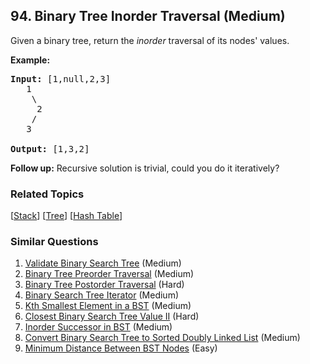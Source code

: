 <!--|This file generated by command(leetcode description); DO NOT EDIT.    |-->
<!--+----------------------------------------------------------------------+-->
<!--|@author    Openset <openset.wang@gmail.com>                           |-->
<!--|@link      https://github.com/openset                                 |-->
<!--|@home      https://github.com/openset/leetcode                        |-->
<!--+----------------------------------------------------------------------+-->

## 94. Binary Tree Inorder Traversal (Medium)

<p>Given a binary tree, return the <em>inorder</em> traversal of its nodes&#39; values.</p>

<p><strong>Example:</strong></p>

<pre>
<strong>Input:</strong> [1,null,2,3]
   1
    \
     2
    /
   3

<strong>Output:</strong> [1,3,2]</pre>

<p><strong>Follow up:</strong> Recursive solution is trivial, could you do it iteratively?</p>


### Related Topics
[[Stack](https://github.com/openset/leetcode/tree/master/tag/stack/README.md)]
[[Tree](https://github.com/openset/leetcode/tree/master/tag/tree/README.md)]
[[Hash Table](https://github.com/openset/leetcode/tree/master/tag/hash-table/README.md)]

### Similar Questions
  1. [Validate Binary Search Tree](https://github.com/openset/leetcode/tree/master/problems/validate-binary-search-tree) (Medium)
  1. [Binary Tree Preorder Traversal](https://github.com/openset/leetcode/tree/master/problems/binary-tree-preorder-traversal) (Medium)
  1. [Binary Tree Postorder Traversal](https://github.com/openset/leetcode/tree/master/problems/binary-tree-postorder-traversal) (Hard)
  1. [Binary Search Tree Iterator](https://github.com/openset/leetcode/tree/master/problems/binary-search-tree-iterator) (Medium)
  1. [Kth Smallest Element in a BST](https://github.com/openset/leetcode/tree/master/problems/kth-smallest-element-in-a-bst) (Medium)
  1. [Closest Binary Search Tree Value II](https://github.com/openset/leetcode/tree/master/problems/closest-binary-search-tree-value-ii) (Hard)
  1. [Inorder Successor in BST](https://github.com/openset/leetcode/tree/master/problems/inorder-successor-in-bst) (Medium)
  1. [Convert Binary Search Tree to Sorted Doubly Linked List](https://github.com/openset/leetcode/tree/master/problems/convert-binary-search-tree-to-sorted-doubly-linked-list) (Medium)
  1. [Minimum Distance Between BST Nodes](https://github.com/openset/leetcode/tree/master/problems/minimum-distance-between-bst-nodes) (Easy)
